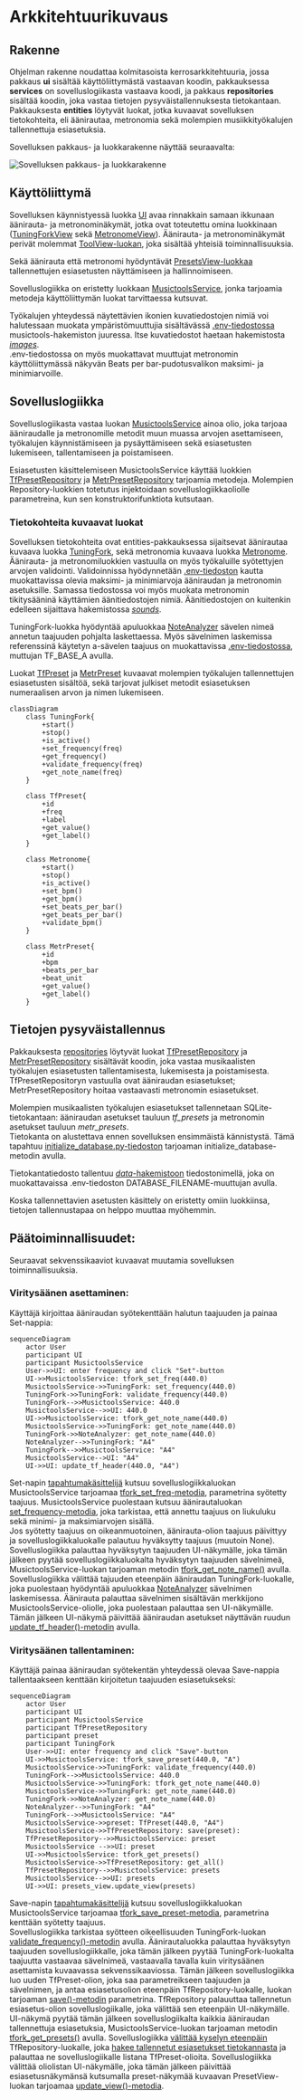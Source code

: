 # Arkkitehtuurikuvaus

## Rakenne

Ohjelman rakenne noudattaa kolmitasoista kerrosarkkitehtuuria, jossa pakkaus **ui** sisältää käyttöliittymästä vastaavan koodin, pakkauksessa **services** on sovelluslogiikasta vastaava koodi, ja pakkaus **repositories** sisältää koodin, joka vastaa tietojen pysyväistallennuksesta tietokantaan.  
Pakkauksesta **entities** löytyvät luokat, jotka kuvaavat sovelluksen tietokohteita, eli äänirautaa, metronomia sekä molempien musiikkityökalujen tallennettuja esiasetuksia.

Sovelluksen pakkaus- ja luokkarakenne näyttää seuraavalta:

![Sovelluksen pakkaus- ja luokkarakenne](./kuvat/musictools_pakkaus_luokat.png)

## Käyttöliittymä

Sovelluksen käynnistyessä luokka [UI](../src/ui/ui.py) avaa rinnakkain samaan ikkunaan äänirauta- ja metronominäkymät, jotka ovat toteutettu omina luokkinaan ([TuningForkView](../src/ui/tuning_fork_view.py) sekä [MetronomeView](../src/ui/metronome_view.py)). Äänirauta- ja metronominäkymät perivät molemmat [ToolView-luokan](../src/ui/tool_view_base.py), joka sisältää yhteisiä toiminnallisuuksia.  

Sekä äänirauta että metronomi hyödyntävät [PresetsView-luokkaa](../src/ui/presets_view.py) tallennettujen esiasetusten näyttämiseen ja hallinnoimiseen.

Sovelluslogiikka on eristetty luokkaan [MusictoolsService](../src/services/musictools_service.py), jonka tarjoamia metodeja käyttöliittymän luokat tarvittaessa kutsuvat. 

Työkalujen yhteydessä näytettävien ikonien kuvatiedostojen nimiä voi halutessaan muokata ympäristömuuttujia sisältävässä [.env-tiedostossa](../.env) musictools-hakemiston juuressa. Itse kuvatiedostot haetaan hakemistosta [_images_](../src/images/).  
.env-tiedostossa on myös muokattavat muuttujat metronomin käyttöliittymässä näkyvän Beats per bar-pudotusvalikon maksimi- ja minimiarvoille.

## Sovelluslogiikka

Sovelluslogiikasta vastaa luokan [MusictoolsService](../src/services/musictools_service.py) ainoa olio, joka tarjoaa ääniraudalle ja metronomille metodit muun muassa arvojen asettamiseen, työkalujen käynnistämiseen ja pysäyttämiseen sekä esiasetusten lukemiseen, tallentamiseen ja poistamiseen.

Esiasetusten käsittelemiseen MusictoolsService käyttää luokkien [TfPresetRepository](../src/repositories/tf_preset_repository.py) ja [MetrPresetRepository](../src/repositories/metr_preset_repository.py) tarjoamia metodeja. Molempien Repository-luokkien totetutus injektoidaan sovelluslogiikkaoliolle parametreina, kun sen konstruktorifunktiota kutsutaan. 


### Tietokohteita kuvaavat luokat

Sovelluksen tietokohteita ovat entities-pakkauksessa sijaitsevat äänirautaa kuvaava luokka [TuningFork](../src/entities/tuning_fork.py), sekä metronomia kuvaava luokka [Metronome](../src/entities/metronome.py).  
Äänirauta- ja metronomiluokkien vastuulla on myös työkaluille syötettyjen arvojen validointi. Validoinnissa hyödynnetään [.env-tiedoston](../.env) kautta muokattavissa olevia maksimi- ja minimiarvoja ääniraudan ja metronomin asetuksille. Samassa tiedostossa voi myös muokata metronomin tikitysääninä käyttämien äänitiedostojen nimiä. Äänitiedostojen on kuitenkin edelleen sijaittava hakemistossa [_sounds_](../src/sounds/).

TuningFork-luokka hyödyntää apuluokkaa [NoteAnalyzer](../src/entities/tuning_fork.py#L145) sävelen nimeä annetun taajuuden pohjalta laskettaessa. Myös sävelnimen laskemissa referenssinä käytetyn a-sävelen taajuus on muokattavissa [.env-tiedostossa](../.env), muttujan TF_BASE_A avulla.

Luokat [TfPreset](../src/entities/tf_preset.py) ja [MetrPreset](../src/entities/metr_preset.py) kuvaavat molempien työkalujen tallennettujen esiasetusten sisältöä, sekä tarjovat julkiset metodit esiasetuksen numeraalisen arvon ja nimen lukemiseen.


```mermaid
classDiagram
    class TuningFork{   
        +start()
        +stop()
        +is_active()
        +set_frequency(freq)
        +get_frequency()
        +validate_frequency(freq)
        +get_note_name(freq)
    }
    
    class TfPreset{
        +id
        +freq
        +label
        +get_value()
        +get_label()
    }
    
    class Metronome{
        +start()
        +stop()
        +is_active()
        +set_bpm()
        +get_bpm()
        +set_beats_per_bar()
        +get_beats_per_bar()
        +validate_bpm()
    }
    
    class MetrPreset{
        +id
        +bpm
        +beats_per_bar
        +beat_unit
        +get_value()
        +get_label()
    }    
```

## Tietojen pysyväistallennus

Pakkauksesta [repositories](../src/repositories) löytyvät luokat [TfPresetRepository](../src/repositories/tf_preset_repository.py) ja [MetrPresetRepository](../src/repositories/metr_preset_repository.py) sisältävät koodin, joka vastaa musikaalisten työkalujen esiasetusten tallentamisesta, lukemisesta ja poistamisesta. TfPresetRepositoryn vastuulla ovat ääniraudan esiasetukset; MetrPresetRepository hoitaa vastaavasti metronomin esiasetukset.

Molempien musikaalisten työkalujen esiasetukset tallennetaan SQLite-tietokantaan: ääniraudan asetukset tauluun _tf_presets_ ja metronomin asetukset tauluun _metr_presets_.  
Tietokanta on alustettava ennen sovelluksen ensimmäistä kännistystä. Tämä tapahtuu [initialize_database.py-tiedoston](../src/initialize_database.py#L51) tarjoaman initialize_database-metodin avulla.

Tietokantatiedosto tallentuu [_data_-hakemistoon](../data/) tiedostonimellä, joka on muokattavaissa .env-tiedoston DATABASE_FILENAME-muuttujan avulla.

Koska tallennettavien asetusten käsittely on eristetty omiin luokkiinsa, tietojen tallennustapaa on helppo muuttaa myöhemmin.

## Päätoiminnallisuudet:

Seuraavat sekvenssikaaviot kuvaavat muutamia sovelluksen toiminnallisuuksia.

### Viritysäänen asettaminen:

Käyttäjä kirjoittaa ääniraudan syötekenttään halutun taajuuden ja painaa Set-nappia:

```mermaid
sequenceDiagram
    actor User
    participant UI
    participant MusictoolsService
    User->>UI: enter frequency and click "Set"-button
    UI->>MusictoolsService: tfork_set_freq(440.0)
    MusictoolsService->>TuningFork: set_frequency(440.0)
    TuningFork->>TuningFork: validate_frequency(440.0)
    TuningFork-->>MusictoolsService: 440.0
    MusictoolsService-->>UI: 440.0
    UI->>MusictoolsService: tfork_get_note_name(440.0)
    MusictoolsService->>TuningFork: get_note_name(440.0)
    TuningFork->>NoteAnalyzer: get_note_name(440.0)
    NoteAnalyzer-->>TuningFork: "A4"
    TuningFork-->>MusictoolsService: "A4"
    MusictoolsService-->UI: "A4"
    UI->>UI: update_tf_header(440.0, "A4") 
```

Set-napin [tapahtumakäsittelijä](../src/ui/tuning_fork_view.py#L129) kutsuu sovelluslogiikkaluokan MusictoolsService tarjoamaa [tfork_set_freq-metodia](../src/services/musictools_service.py#L62), parametrina syötetty taajuus. MusictoolsService puolestaan kutsuu äänirautaluokan [set_frequency-metodia](../src/entities/tuning_fork.py#L102), joka tarkistaa, että annettu taajuus on liukuluku sekä minimi- ja maksimiarvojen sisällä.  
Jos syötetty taajuus on oikeanmuotoinen, äänirauta-olion taajuus päivittyy ja sovelluslogiikkaluokalle palautuu hyväksytty taajuus (muutoin None). Sovelluslogiikka palauttaa hyväksytyn taajuuden UI-näkymälle, joka tämän jälkeen pyytää sovelluslogiikkaluokalta hyväksytyn taajuuden sävelnimeä, MusictoolsService-luokan tarjoaman metodin [tfork_get_note_name()](../src/services/musictools_service.py#L127) avulla.
Sovelluslogiikka välittää tajuuden eteenpäin ääniraudan TuningFork-luokalle, joka puolestaan hyödyntää apuluokkaa [NoteAnalyzer](../src/entities/tuning_fork.py#L145) sävelnimen laskemisessa. Äänirauta palauttaa sävelnimen sisältävän merkkijono MusictoolsService-oliolle, joka puolestaan palauttaa sen UI-näkymälle. Tämän jälkeen UI-näkymä päivittää ääniraudan asetukset näyttävän ruudun [update_tf_header()-metodin](../src/ui/tuning_fork_view.py#L133) avulla.


### Viritysäänen tallentaminen:

Käyttäjä painaa ääniraudan syötekentän yhteydessä olevaa Save-nappia tallentaakseen kenttään kirjoitetun taajuuden esiasetukseksi:

```mermaid
sequenceDiagram
    actor User
    participant UI
    participant MusictoolsService
    participant TfPresetRepository
    participant preset
    participant TuningFork
    User->>UI: enter frequency and click "Save"-button
    UI->>MusictoolsService: tfork_save_preset(440.0, "A")
    MusictoolsService->>TuningFork: validate_frequency(440.0)
    TuningFork-->>MusictoolsService: 440.0
    MusictoolsService->>TuningFork: tfork_get_note_name(440.0)
    MusictoolsService->>TuningFork: get_note_name(440.0)
    TuningFork->>NoteAnalyzer: get_note_name(440.0)
    NoteAnalyzer-->>TuningFork: "A4"
    TuningFork-->>MusictoolsService: "A4"
    MusictoolsService->>preset: TfPreset(440.0, "A4")
    MusictoolsService->>TfPresetRepository: save(preset):
    TfPresetRepository-->>MusictoolsService: preset
    MusictoolsService -->>UI: preset
    UI->>MusictoolsService: tfork_get_presets()
    MusictoolsService->>TfPresetRepository: get_all()
    TfPresetRepository-->>MusictoolsService: presets
    MusictoolsService-->>UI: presets
    UI->>UI: presets_view.update_view(presets)
```

Save-napin [tapahtumakäsittelijä](../src/ui/tuning_fork_view.py#L129) kutsuu sovelluslogiikkaluokan MusictoolsService tarjoamaa [tfork_save_preset-metodia](../src/services/musictools_service.py#L138), parametrina kenttään syötetty taajuus.  
Sovelluslogiikka tarkistaa syötteen oikeellisuuden TuningFork-luokan [validate_frequency()-metodin](../src/entities/tuning_fork.py#L80) avulla. Äänirautaluokka palauttaa hyväksytyn taajuuden sovelluslogiikkalle, joka tämän jälkeen pyytää TuningFork-luokalta taajuutta vastaavaa sävelnimeä, vastaavalla tavalla kuin viritysäänen asettamista kuvaavassa sekvenssikaaviossa. Tämän jälkeen sovelluslogiikka luo uuden TfPreset-olion, joka saa parametreikseen taajuuden ja sävelnimen, ja antaa esiasetusolion eteenpäin TfRepository-luokalle, luokan tarjoaman [save()-metodin](../src/repositories/tf_repository.py#L45) parametrina. TfRepository palauuttaa tallennetun esiasetus-olion sovelluslogiikalle, joka välittää sen eteenpäin UI-näkymälle. UI-näkymä pyytää tämän jälkeen sovelluslogiikalta kaikkia ääniraudan tallennettuja esiasetuksia, MusictoolsService-luokan tarjoaman metodin [tfork_get_presets()](../src/musictools_service.py#L88) avulla. Sovelluslogiikka [välittää kyselyn eteenpäin](../src/musictools_service.py#L95) TfRepository-luokalle, joka [hakee tallennetut esiasetukset tietokannasta](../src/repositories/tf_repository.py#L19) ja palauttaa ne sovelluslogiikalle listana TfPreset-olioita. Sovelluslogiikka välittää oliolistan UI-näkymälle, joka tämän jälkeen päivittää esiasetusnäkymänsä kutsumalla preset-näkymää kuvaavan PresetView-luokan tarjoamaa [update_view()-metodia](../src/ui/preset_view.pyL#142).
